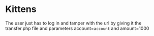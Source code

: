 # Kittens
The user just has to log in and tamper with the url by giving it the transfer.php file and parameters account=`account` and amount=1000
